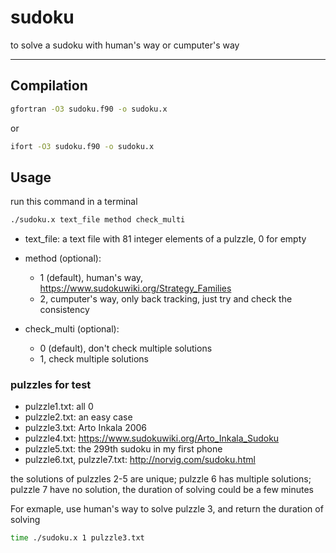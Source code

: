 # sudoku
to solve a sudoku with human's way or cumputer's way

-----------------------------
## Compilation
```bash
gfortran -O3 sudoku.f90 -o sudoku.x
```
or

```bash
ifort -O3 sudoku.f90 -o sudoku.x
```

## Usage
run this command in a terminal

```bash
./sudoku.x text_file method check_multi
```

* text_file: a text file with 81 integer elements of a pulzzle, 0 for empty

* method (optional):
  * 1 (default), human's way, https://www.sudokuwiki.org/Strategy_Families
  * 2, cumputer's way, only back tracking, just try and check the consistency

* check_multi (optional): 
  * 0 (default), don't check multiple solutions
  * 1, check multiple solutions


### pulzzles for test
* pulzzle1.txt: all 0
* pulzzle2.txt: an easy case
* pulzzle3.txt: Arto Inkala 2006
* pulzzle4.txt: https://www.sudokuwiki.org/Arto_Inkala_Sudoku
* pulzzle5.txt: the 299th sudoku in my first phone
* pulzzle6.txt, pulzzle7.txt: http://norvig.com/sudoku.html

the solutions of pulzzles 2-5 are unique; pulzzle 6 has multiple solutions; pulzzle 7 have no solution, the duration of solving could be a few minutes

For exmaple, use human's way to solve pulzzle 3, and return the duration of solving

```bash
time ./sudoku.x 1 pulzzle3.txt
```
